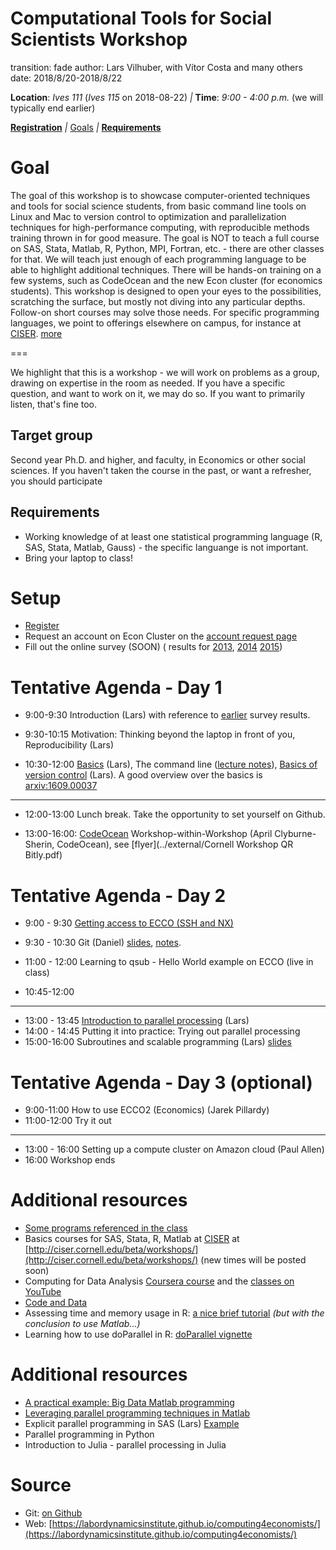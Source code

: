 Computational Tools for Social Scientists Workshop
========================================================
transition: fade
author: Lars Vilhuber, with  Vítor Costa and many others
date: 2018/8/20-2018/8/22


**Location**: *Ives 111* (*Ives 115* on 2018-08-22) _|_
**Time**: *9:00 - 4:00 p.m.* (we will typically end earlier)


**[Registration](https://cornell.qualtrics.com/jfe/form/SV_bvnKc03yvC4hSpn)**
_|_
[Goals](#/1)  _|_ **[Requirements](#/2)**

Goal
========================================================
The goal of this workshop is to showcase computer-oriented techniques and tools for social science students, from basic command line tools on Linux and Mac to version control to optimization and parallelization techniques for high-performance computing, with reproducible methods training thrown in for good measure. The goal is NOT to teach a full
course on SAS, Stata, Matlab, R, Python, MPI, Fortran, etc. - there are other classes for that. We will teach just enough of each programming language to
be able to highlight additional techniques. There will be hands-on training on a few systems, such as CodeOcean and the new Econ cluster (for economics students). 
 This workshop is designed to open your eyes to the possibilities, scratching
the surface, but mostly not diving into any particular depths. Follow-on short courses may solve those needs. For
specific programming languages, we point to offerings elsewhere on campus, for instance at [CISER](http://www.ciser.cornell.edu). [more](#/2)

===

We highlight that this is a workshop - we will work on problems as a group, drawing on expertise in the room as needed. If you have a specific question, and want to work on it, we may do so. If you want to primarily listen, that's fine too.

Target group
------------
Second year Ph.D. and higher, and faculty, in Economics or other social sciences. If you haven't taken the course in the past, or want a refresher, you should participate

Requirements
-------------
* Working knowledge of at least one statistical programming language (R, SAS, Stata, Matlab, Gauss) - the specific languange is not important.
* Bring your laptop to class!

Setup
========================================================
* [Register](https://cornell.qualtrics.com/jfe/form/SV_bvnKc03yvC4hSpn) 
* Request an account on Econ Cluster on the [account request page](https://www.cac.cornell.edu/services/external/RequestCACid.aspx?ProjectID=lv39_0004)
* Fill out the online survey (SOON) ( results for [2013](SurveyResults2013.pdf),  [2014](Computing_in_Economics_2014_results.pdf)  [2015](Computing_in_Economics_Workshop_Knowledge_2015.pdf))


Tentative Agenda - Day 1
========================================================
* 9:00-9:30 Introduction (Lars) with reference to [earlier](Computing_in_Economics_Workshop_Knowledge_2015.pdf) survey results.

* 9:30-10:15 Motivation: Thinking beyond the laptop in front of you, Reproducibility (Lars)

* 10:30-12:00 [Basics](../documents/hp-basics.pdf) (Lars),   The command line ([lecture notes](../Git_CL_Slides/Slides_CommandLine.pdf)), [Basics of version control](../documents/basics_of_version_control.pdf) (Lars).
A good overview over the basics is [arxiv:1609.00037](https://arxiv.org/pdf/1609.00037.pdf)


***

* 12:00-13:00 Lunch break. Take the opportunity to set yourself on Github.

* 13:00-16:00: [CodeOcean](https://codeocean.com/workshop/cornell-university) Workshop-within-Workshop (April Clyburne-Sherin, CodeOcean), see [flyer](../external/Cornell Workshop QR Bitly.pdf)


Tentative Agenda - Day 2
========================================================

* 9:00 - 9:30 [Getting access to ECCO (SSH and NX)](../documents/access-to-ecco.pdf)
* 9:30 - 10:30 Git (Daniel) [slides](../Git_CL_Slides/Slides_Git.pdf),  [notes](../Git_CL_Slides/Git_Notes.pdf).

* 11:00 - 12:00 Learning to qsub - Hello World example on ECCO (live in class)

* 10:45-12:00 

***


* 13:00 - 13:45 [Introduction to parallel processing](../web/day2-3.html) (Lars) 
* 14:00 - 14:45 Putting it into practice: Trying out parallel processing
* 15:00-16:00 Subroutines and scalable programming (Lars) [slides](../documents/HPC_Class_SubRoutines.pdf)





Tentative Agenda - Day 3 (optional)
========================================================

* 9:00-11:00 How to use ECCO2 (Economics) (Jarek Pillardy)
* 11:00-12:00  Try it out

***

* 13:00 - 16:00 Setting up a compute cluster on Amazon cloud (Paul Allen)
* 16:00 Workshop ends

Additional resources
===============================
 * [Some programs referenced in the class](programs.html)
 * Basics courses for SAS, Stata, R, Matlab at [CISER](http://www.ciser.cornell.edu) at [http://ciser.cornell.edu/beta/workshops/](http://ciser.cornell.edu/beta/workshops/) (new times will be posted soon)
 * Computing for Data Analysis [Coursera course](https://www.coursera.org/course/compdata) and the [classes on YouTube](https://www.youtube.com/results?search_query=roger+peng+computing+for+data+analysis)
 * [Code and Data](http://faculty.chicagobooth.edu/jesse.shapiro/research/CodeAndData.pdf)
 * Assessing time and memory usage in R: [a nice brief tutorial](http://www.johnmyleswhite.com/notebook/2011/10/31/using-sparse-matrices-in-r/) *(but with the conclusion to use Matlab...)*
 * Learning how to use doParallel in R: [doParallel vignette](http://cran.r-project.org/web/packages/doParallel/vignettes/gettingstartedParallel.pdf)

Additional resources
===============================

 * [A practical example: Big Data Matlab programming](../documents/Matlab%20Big%20Data%20Techniques.pdf)
 * [Leveraging parallel programming techniques in Matlab](../Matlab/peng-matlabparallel.pdf)
 * Explicit parallel programming in SAS (Lars) [Example ](https://github.com/labordynamicsinstitute/code-fragments/tree/master/sas/mpconnect)
 * Parallel programming in Python 
 * Introduction to Julia - parallel processing in Julia 

Source
==========
* Git: [on Github](https://github.com/labordynamicsinstitute/computing4economists)
* Web: [https://labordynamicsinstitute.github.io/computing4economists/](https://labordynamicsinstitute.github.io/computing4economists/)
